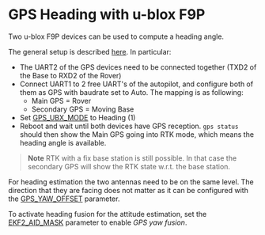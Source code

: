 # GPS Heading with u-blox F9P

Two u-blox F9P devices can be used to compute a heading angle.

The general setup is described [here](https://www.u-blox.com/sites/default/files/ZED-F9P-MovingBase_AppNote_%28UBX-19009093%29.pdf).
In particular:
- The UART2 of the GPS devices need to be connected together (TXD2 of the Base to RXD2 of the Rover)
- Connect UART1 to 2 free UART's of the autopilot, and configure both of them as GPS with baudrate set to Auto.
  The mapping is as following:
  - Main GPS = Rover
  - Secondary GPS = Moving Base
- Set [GPS_UBX_MODE](../advanced_config/parameter_reference.md#GPS_UBX_MODE) to Heading (1)
- Reboot and wait until both devices have GPS reception.
  `gps status` should then show the Main GPS going into RTK mode, which means the heading angle is available.

> **Note** RTK with a fix base station is still possible. In that case the secondary GPS will show the RTK state w.r.t. the base station.

For heading estimation the two antennas need to be on the same level.
The direction that they are facing does not matter as it can be configured with the [GPS_YAW_OFFSET](../advanced_config/parameter_reference.md#GPS_YAW_OFFSET) parameter.

To activate heading fusion for the attitude estimation, set the [EKF2_AID_MASK](../advanced_config/parameter_reference.md#EKF2_AID_MASK) parameter to enable *GPS yaw fusion*.

